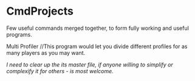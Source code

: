 # CmdProjects
Few useful commands merged together, to form fully working and useful programs.

Multi Profiler
//This program would let you divide different profiles for as many players as you may want.

*I need to clear up the its master file, if anyone willing to simplify or complexify it for others - is most welcome.*
